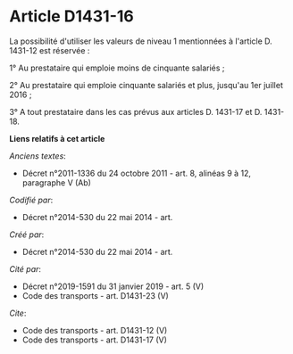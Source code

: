 # Article D1431-16

La possibilité d'utiliser les valeurs de niveau 1 mentionnées à l'article D. 1431-12 est réservée : 

1° Au prestataire qui emploie moins de cinquante salariés ; 

2° Au prestataire qui emploie cinquante salariés et plus, jusqu'au 1er juillet 2016 ; 

3° A tout prestataire dans les cas prévus aux articles D. 1431-17 et D. 1431-18.

**Liens relatifs à cet article**

_Anciens textes_:

  - Décret n°2011-1336 du 24 octobre 2011 - art. 8, alinéas 9 à 12, paragraphe V (Ab)

_Codifié par_:

  - Décret n°2014-530 du 22 mai 2014 - art.

_Créé par_:

  - Décret n°2014-530 du 22 mai 2014 - art.

_Cité par_:

  - Décret n°2019-1591 du 31 janvier 2019 - art. 5 (V)
  - Code des transports - art. D1431-23 (V)

_Cite_:

  - Code des transports - art. D1431-12 (V)
  - Code des transports - art. D1431-17 (V)
